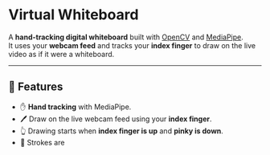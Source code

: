 # Virtual Whiteboard 

A **hand-tracking digital whiteboard** built with [OpenCV](https://opencv.org/) and [MediaPipe](https://developers.google.com/mediapipe).  
It uses your **webcam feed** and tracks your **index finger** to draw on the live video as if it were a whiteboard.  

---

## 📌 Features
- ✋ **Hand tracking** with MediaPipe.
- 🖊️ Draw on the live webcam feed using your **index finger**.
- 👆 Drawing starts when **index finger is up** and **pinky is down**.
- 🎨 Strokes are
